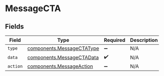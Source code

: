 # MessageCTA


## Fields

| Field                                                                  | Type                                                                   | Required                                                               | Description                                                            |
| ---------------------------------------------------------------------- | ---------------------------------------------------------------------- | ---------------------------------------------------------------------- | ---------------------------------------------------------------------- |
| `type`                                                                 | [components.MessageCTAType](../../models/components/messagectatype.md) | :heavy_minus_sign:                                                     | N/A                                                                    |
| `data`                                                                 | [components.MessageCTAData](../../models/components/messagectadata.md) | :heavy_check_mark:                                                     | N/A                                                                    |
| `action`                                                               | [components.MessageAction](../../models/components/messageaction.md)   | :heavy_minus_sign:                                                     | N/A                                                                    |